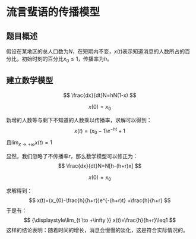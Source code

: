# 流言蜚语的传播模型

## 题目概述

假设在某地区的总人口数为$N$，在短期内不变，$x(t)$表示知道消息的人数所占的百分比，初始时刻的百分比$x_{0}\leq1$，传播率为$h$。

## 建立数学模型

$$
\frac{dx}{dt}N=hN(1-x)
$$

$$
x(0)=x_{0}
$$

新增的人数等与剩下不知道的人数乘以传播率，求解可以得到：
$$
x(t)=(x_{0}-1)e^{-ht}+1
$$
​                                                                且${\displaystyle\lim_{x \to +\infty }} x(t)=1$​

显然，我们忽略了不传播率$r$，那么数学模型可以修正为：
$$
\frac{dx}{dt}N=N[h-(h+r)x]
$$

$$
x(0)=x_{0}
$$

求解得到：
$$
x(t)=(x_{0}-\frac{h}{h+r})e^{-(h+r)t} +\frac{h}{h+r}
$$
于是有：
$$
{\displaystyle\lim_{t \to +\infty }} x(t)=\frac{h}{h+r}\leq1
$$
这样的结论表明：随着时间的增长，消息会慢慢的淡化，这是符合实际情况的。